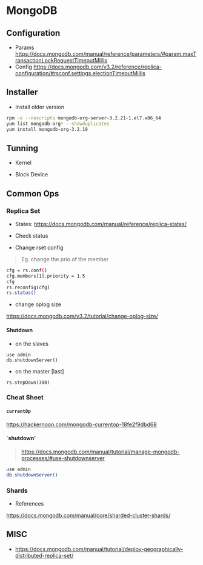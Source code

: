 # MongoDB

## Configuration

* Params https://docs.mongodb.com/manual/reference/parameters/#param.maxTransactionLockRequestTimeoutMillis
* Config https://docs.mongodb.com/v3.2/reference/replica-configuration/#rsconf.settings.electionTimeoutMillis

## Installer

* Install older version

```bash
rpm -e --noscripts mongodb-org-server-3.2.21-1.el7.x86_64
yum list mongodb-org* --showduplicates
yum install mongodb-org-3.2.19
```

## Tunning

* Kernel

* Block Device

## Common Ops

### Replica Set

* States: https://docs.mongodb.com/manual/reference/replica-states/

* Check status

* Change rset config 

> Eg. change the prio of the member

```bash
cfg = rs.conf()
cfg.members[1].priority = 1.5
cfg
rs.reconfig(cfg)
rs.status()
```

* change oplog size

https://docs.mongodb.com/v3.2/tutorial/change-oplog-size/


#### Shutdown

* on the slaves

```
use admin
db.shutdownServer()
```

* on the master [last]

```
rs.stepDown(300)
```

### Cheat Sheet

#### `currentOp`

https://hackernoon.com/mongodb-currentop-18fe2f9dbd68

#### `shutdown'

> https://docs.mongodb.com/manual/tutorial/manage-mongodb-processes/#use-shutdownserver

```bash
use admin
db.shutdownServer()
```

### Shards

* References

https://docs.mongodb.com/manual/core/sharded-cluster-shards/


## MISC

* https://docs.mongodb.com/manual/tutorial/deploy-geographically-distributed-replica-set/

